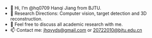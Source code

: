 - 👋 Hi, I’m @hq0709 Hanqi Jiang from BJTU.
- 👀 Research Directions: Computer vision, target detection and 3D reconstruction.
- 💞️ Feel free to discuss all academic research with me.
- 📫 Contact me: jhqyyds@gmail.com or 20722010@bjtu.edu.cn

<!---
hq0709/hq0709 is a ✨ special ✨ repository because its `README.md` (this file) appears on your GitHub profile.
You can click the Preview link to take a look at your changes.
--->
